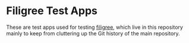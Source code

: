 # Filigree Test Apps

These are test apps used for testing [filigree](https://github.com/dimfeld/filigree), which live in this repository
mainly to keep from cluttering up the Git history of the main repository.
